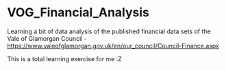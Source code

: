 # VOG_Financial_Analysis

Learning a bit of data analysis of the published financial data sets of the Vale of Glamorgan Council - https://www.valeofglamorgan.gov.uk/en/our_council/Council-Finance.aspx

This is a total learning exercise for me :Z
